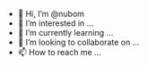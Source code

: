 - 👋 Hi, I’m @nubom
- 👀 I’m interested in ...
- 🌱 I’m currently learning ...
- 💞️ I’m looking to collaborate on ...
- 📫 How to reach me ...

<!---
nubom/nubom is a ✨ special ✨ repository because its `README.md` (this file) appears on your GitHub profile.
You can click the Preview link to take a look at your changes.
--->
